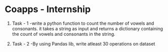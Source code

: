 # Coapps - Internship





1. Task - 1 
-write a python function to count the number of vowels and consonants. it takes a string as input and returns a dictionary containing the count of vowels and consonants in the string.

2. Task - 2
-By using Pandas lib, write atleast 30 operations on dataset
